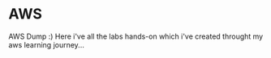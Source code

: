# AWS
AWS Dump :)
Here i've all the labs hands-on which i've created throught my aws learning journey...
